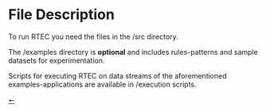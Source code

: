 # File Description

To run RTEC you need the files in the /src directory.

The /examples directory is **optional** and includes rules-patterns and sample datasets for experimentation. 

Scripts for executing RTEC on data streams of the aforementioned examples-applications are available in /execution scripts. 

[🠔](contents.md)
